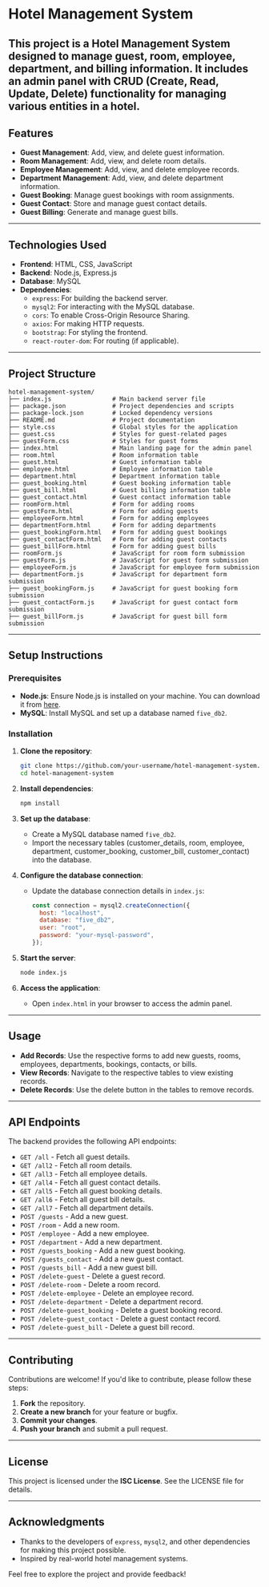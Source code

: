 # Hotel Management System

This project is a **Hotel Management System** designed to manage guest, room, employee, department, and billing information. It includes an admin panel with CRUD (Create, Read, Update, Delete) functionality for managing various entities in a hotel.
---

## Features

- **Guest Management**: Add, view, and delete guest information.
- **Room Management**: Add, view, and delete room details.
- **Employee Management**: Add, view, and delete employee records.
- **Department Management**: Add, view, and delete department information.
- **Guest Booking**: Manage guest bookings with room assignments.
- **Guest Contact**: Store and manage guest contact details.
- **Guest Billing**: Generate and manage guest bills.

---

## Technologies Used

- **Frontend**: HTML, CSS, JavaScript
- **Backend**: Node.js, Express.js
- **Database**: MySQL
- **Dependencies**:
  - `express`: For building the backend server.
  - `mysql2`: For interacting with the MySQL database.
  - `cors`: To enable Cross-Origin Resource Sharing.
  - `axios`: For making HTTP requests.
  - `bootstrap`: For styling the frontend.
  - `react-router-dom`: For routing (if applicable).

---

## Project Structure
```
hotel-management-system/
├── index.js                 # Main backend server file
├── package.json             # Project dependencies and scripts
├── package-lock.json        # Locked dependency versions
├── README.md                # Project documentation
├── style.css                # Global styles for the application
├── guest.css                # Styles for guest-related pages
├── guestForm.css            # Styles for guest forms
├── index.html               # Main landing page for the admin panel
├── room.html                # Room information table
├── guest.html               # Guest information table
├── employee.html            # Employee information table
├── department.html          # Department information table
├── guest_booking.html       # Guest booking information table
├── guest_bill.html          # Guest billing information table
├── guest_contact.html       # Guest contact information table
├── roomForm.html            # Form for adding rooms
├── guestForm.html           # Form for adding guests
├── employeeForm.html        # Form for adding employees
├── departmentForm.html      # Form for adding departments
├── guest_bookingForm.html   # Form for adding guest bookings
├── guest_contactForm.html   # Form for adding guest contacts
├── guest_billForm.html      # Form for adding guest bills
├── roomForm.js              # JavaScript for room form submission
├── guestForm.js             # JavaScript for guest form submission
├── employeeForm.js          # JavaScript for employee form submission
├── departmentForm.js        # JavaScript for department form submission
├── guest_bookingForm.js     # JavaScript for guest booking form submission
├── guest_contactForm.js     # JavaScript for guest contact form submission
├── guest_billForm.js        # JavaScript for guest bill form submission
```

---

## Setup Instructions

### Prerequisites

- **Node.js**: Ensure Node.js is installed on your machine. You can download it from [here](https://nodejs.org/).
- **MySQL**: Install MySQL and set up a database named `five_db2`.

### Installation

1. **Clone the repository**:
   ```bash
   git clone https://github.com/your-username/hotel-management-system.git
   cd hotel-management-system
   ```
2. **Install dependencies**:
   ```bash
   npm install
   ```
3. **Set up the database**:
   - Create a MySQL database named `five_db2`.
   - Import the necessary tables (customer_details, room, employee, department, customer_booking, customer_bill, customer_contact) into the database.

4. **Configure the database connection**:
   - Update the database connection details in `index.js`:
     ```javascript
     const connection = mysql2.createConnection({
       host: "localhost",
       database: "five_db2",
       user: "root",
       password: "your-mysql-password",
     });
     ```

5. **Start the server**:
   ```bash
   node index.js
   ```

6. **Access the application**:
   - Open `index.html` in your browser to access the admin panel.

---

## Usage

- **Add Records**: Use the respective forms to add new guests, rooms, employees, departments, bookings, contacts, or bills.
- **View Records**: Navigate to the respective tables to view existing records.
- **Delete Records**: Use the delete button in the tables to remove records.

---

## API Endpoints

The backend provides the following API endpoints:

- `GET /all` - Fetch all guest details.
- `GET /all2` - Fetch all room details.
- `GET /all3` - Fetch all employee details.
- `GET /all4` - Fetch all guest contact details.
- `GET /all5` - Fetch all guest booking details.
- `GET /all6` - Fetch all guest bill details.
- `GET /all7` - Fetch all department details.
- `POST /guests` - Add a new guest.
- `POST /room` - Add a new room.
- `POST /employee` - Add a new employee.
- `POST /department` - Add a new department.
- `POST /guests_booking` - Add a new guest booking.
- `POST /guests_contact` - Add a new guest contact.
- `POST /guests_bill` - Add a new guest bill.
- `POST /delete-guest` - Delete a guest record.
- `POST /delete-room` - Delete a room record.
- `POST /delete-employee` - Delete an employee record.
- `POST /delete-department` - Delete a department record.
- `POST /delete-guest_booking` - Delete a guest booking record.
- `POST /delete-guest_contact` - Delete a guest contact record.
- `POST /delete-guest_bill` - Delete a guest bill record.

---

## Contributing

Contributions are welcome! If you'd like to contribute, please follow these steps:

1. **Fork** the repository.
2. **Create a new branch** for your feature or bugfix.
3. **Commit your changes**.
4. **Push your branch** and submit a pull request.

---

## License

This project is licensed under the **ISC License**. See the LICENSE file for details.

---

## Acknowledgments

- Thanks to the developers of `express`, `mysql2`, and other dependencies for making this project possible.
- Inspired by real-world hotel management systems.

Feel free to explore the project and provide feedback!
